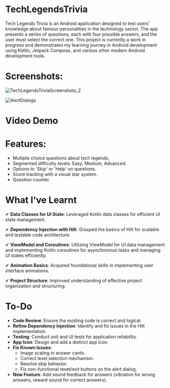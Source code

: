 # TechLegendsTrivia
Tech Legends Trivia is an Android application designed to test users' knowledge about famous personalities in the technology sector. The app presents a series of questions, each with four possible answers, and the user must select the correct one. This project is currently a work in progress and demonstrates my learning journey in Android development using Kotlin, Jetpack Compose, and various other modern Android development tools.

# Screenshots:
![TechLegendsTriviaScreenshots_2](https://github.com/user-attachments/assets/2fcd5722-9d8b-4fc6-a5de-da5e207efacc)

![AlertDialogs](https://github.com/user-attachments/assets/260661ea-8fe4-4081-bd05-b060a9b295ff)


# Video Demo


# Features:
* Multiple choice questions about tech legends.
* Segmented difficulty levels: Easy, Medium, Advanced.
* Options to 'Skip' or 'Help' on questions.
* Score tracking with a visual star system.
* Question counter.

# What I've Learnt
✔ **Data Classes for UI State**: Leveraged Kotlin data classes for efficient UI state management.

✔ **Dependency Injection with Hilt**: Grasped the basics of Hilt for scalable and testable code architecture.

✔ **ViewModel and Coroutines**: Utilizing ViewModel for UI data management and implementing Kotlin coroutines for asynchronous tasks and managing UI states efficiently.

✔ **Animation Basics**: Acquired foundational skills in implementing user interface animations.

✔ **Project Structure**: Improved understanding of effective project organization and structuring.

# To-Do
* **Code Review**: Ensure the existing code is correct and logical.
* **Refine Dependency Injection**: Identify and fix issues in the Hilt implementation.
* **Testing**: Conduct unit and UI tests for application reliability.
* **App Icon**: Design and add a distinct app icon.
* **Fix Known Issues**:
    * Image scaling in answer cards.
    * Correct level selection mechanism.
    * Resolve skip behavior.
    * Fix non-functional reset/exit buttons on the alert dialog.
* **New Feature**: Add sound feedback for answers (vibration for wrong answers, reward sound for correct answers).
